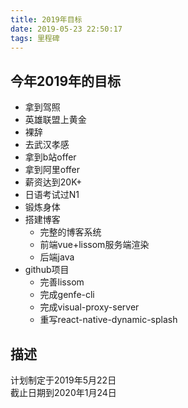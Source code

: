 ```yaml
---
title: 2019年目标
date: 2019-05-23 22:50:17
tags: 里程碑
---
```


## 今年2019年的目标

- 拿到驾照
- 英雄联盟上黄金
- 裸辞
- 去武汉孝感
- 拿到b站offer
- 拿到阿里offer
- 薪资达到20K+
- 日语考试过N1
- 锻炼身体
- 搭建博客
  - 完整的博客系统
  - 前端vue+lissom服务端渲染
  - 后端java
- github项目
  - 完善lissom
  - 完成genfe-cli
  - 完成visual-proxy-server
  - 重写react-native-dynamic-splash

## 描述

计划制定于2019年5月22日  
截止日期到2020年1月24日
